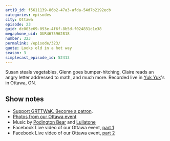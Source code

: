 ```yaml
---
art19_id: f5611139-86b2-47a3-afda-54d7b2192ecb
categories: episodes
city: Ottawa
episode: 23
guid: dc003e69-093e-4f6f-8b5d-f024831c1e38
megaphone_uid: GUR4675962818
number: 323
permalink: /episode/323/
quote: Looks old in a hot way
season: 3
simplecast_episode_id: 52413
---
```


Susan steals vegetables, Glenn goes bumper-hitching, Claire reads an angry letter addressed to math, and much more. Recorded live in [Yuk Yuk](https://www.yukyuks.com/ottawa)'s in Ottawa, ON.

## Show notes
* [Support GRTTWaK. Become a patron](https://grownupsreadthingstheywroteaskids.com/support/?utm_source=podcast&utm_medium=referral&utm_campaign=323).
* [Photos from our Ottawa event](https://www.facebook.com/grownupsreadthingstheywroteaskids/photos/?tab=album&album_id=10154307732783600)
* Music by [Podington Bear](https://geo.itunes.apple.com/us/artist/podington-bear/id250459572?at=10lR7u&mt=1&app=music) and [Lullatone](https://geo.itunes.apple.com/us/artist/lullatone/id34467705?at=10lR7u&mt=1&app=music)
* Facebook Live video of our Ottawa event, [part 1](https://www.facebook.com/grownupsreadthingstheywroteaskids/videos/10154305345723600/)
* Facebook Live video of our Ottawa event, [part 2](https://www.facebook.com/grownupsreadthingstheywroteaskids/videos/10154305523783600/)
